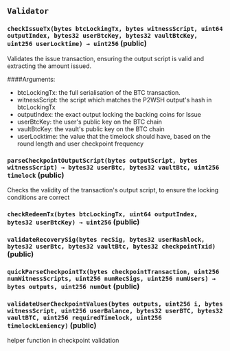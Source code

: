 ## `Validator`



### `checkIssueTx(bytes btcLockingTx, bytes witnessScript, uint64 outputIndex, bytes32 userBtcKey, bytes32 vaultBtcKey, uint256 userLocktime) → uint256` (public)
Validates the issue transaction, ensuring the output script is valid and extracting the amount issued.

####Arguments:
* btcLockingTx: the full serialisation of the BTC transaction.
* witnessScript: the script which matches the P2WSH output's hash in btcLockingTx
* outputIndex: the exact output locking the backing coins for Issue
* userBtcKey: the user's public key on the BTC chain
* vaultBtcKey: the vault's public key on the BTC chain
* userLocktime: the value that the timelock should have, based on the round length and user checkpoint frequency


### `parseCheckpointOutputScript(bytes outputScript, bytes witnessScript) → bytes32 userBtc, bytes32 vaultBtc, uint256 timelock` (public)
Checks the validity of the transaction's output script, to ensure the locking conditions
are correct


### `checkRedeemTx(bytes btcLockingTx, uint64 outputIndex, bytes32 userBtcKey) → uint256` (public)



### `validateRecoverySig(bytes recSig, bytes32 userHashlock, bytes32 userBtc, bytes32 vaultBtc, bytes32 checkpointTxid)` (public)



### `quickParseCheckpointTx(bytes checkpointTransaction, uint256 numWitnessScripts, uint256 numRecSigs, uint256 numUsers) → bytes outputs, uint256 numOut` (public)



### `validateUserCheckpointValues(bytes outputs, uint256 i, bytes witnessScript, uint256 userBalance, bytes32 userBTC, bytes32 vaultBTC, uint256 requiredTimelock, uint256 timelockLeniency)` (public)
helper function in checkpoint validation



